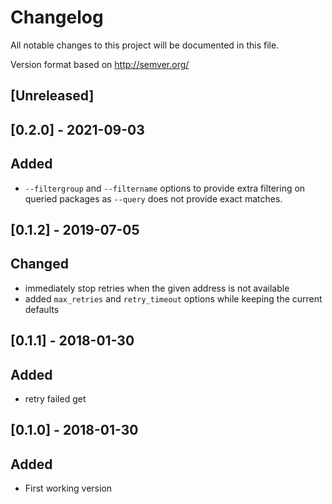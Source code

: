# Changelog
All notable changes to this project will be documented in this file.

Version format based on http://semver.org/

## [Unreleased]

## [0.2.0] - 2021-09-03

## Added
- `--filtergroup` and `--filtername` options to provide extra filtering on queried packages as `--query` does not provide exact matches.

## [0.1.2] - 2019-07-05
## Changed
- immediately stop retries when the given address is not available
- added `max_retries` and `retry_timeout` options while keeping the current defaults

## [0.1.1] - 2018-01-30
## Added
- retry failed get

## [0.1.0] - 2018-01-30
## Added
- First working version
